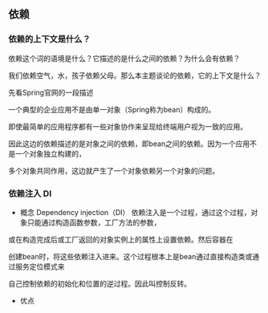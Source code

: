 ## 依赖
### 依赖的上下文是什么？
依赖这个词的语境是什么？它描述的是什么之间的依赖？为什么会有依赖？

我们依赖空气，水，孩子依赖父母。那么本主题谈论的依赖，它的上下文是什么？ 

先看Spring官网的一段描述

一个典型的企业应用不是由单一对象（Spring称为bean）构成的。

即使最简单的应用程序都有一些对象协作来呈现给终端用户视为一致的应用。

因此这边的依赖描述的是对象之间的依赖，即bean之间的依赖。因为一个应用不是一个对象独立构建的，

多个对象共同作用，这边就产生了一个对象依赖另一个对象的问题。

### 依赖注入 DI 
- 概念
Dependency injection（DI）
依赖注入是一个过程，通过这个过程，对象只能通过构造函数参数，工厂方法的参数，

或在构造完成后或工厂返回的对象实例上的属性上设置依赖。然后容器在

创建bean时，将这些依赖注入进来。这个过程根本上是bean通过直接构造类或通过服务定位模式来

自己控制依赖的初始化和位置的逆过程。因此叫控制反转。

- 优点




